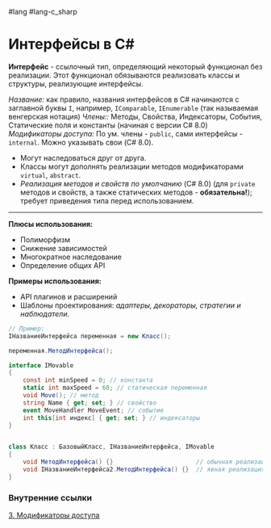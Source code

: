 #lang #lang-c_sharp 

# Интерфейсы в C#

**Интерфейс** - ссылочный тип, определяющий некоторый функционал без реализации. 
Этот функционал обязываются реализовать классы и структуры, реализующие интерфейсы. 

*Название:* как правило, названия интерфейсов в C# начинаются с заглавной буквы `I`, например, `IComparable`, `IEnumerable` (так называемая венгерская нотация)
*Члены::* Методы, Свойства, Индексаторы, События, Статические поля и константы (начиная с версии C# 8.0)
*Модификаторы доступа:* По ум. члены - `public`, сами интерфейсы - `internal`.  Можно указывать свои (C# 8.0).

- Могут наследоваться друг от друга.
- Классы могут дополнять реализации методов модификаторами `virtual`, `abstract`.
- *Реализация методов и свойств по умолчанию* (C# 8.0) (для `private` методов и свойств, а также статических методов - **обязательна!**); требует приведения типа перед использованием.

---
**Плюсы использования:**
- Полиморфизм
- Снижение зависимостей
- Многократное наследование
- Определение общих API 

**Примеры использования:**
- API плагинов и расширений
- Шаблоны проектирования: *адаптеры, декораторы, стратегии и наблюдатели*.

```csharp
// Пример:
IНазваниеИнтерфейса переменная = new Класс();

переменная.МетодИнтерфейса();

interface IMovable
{
    const int minSpeed = 0; // константа
    static int maxSpeed = 60; // статическая переменная
    void Move(); // метод
    string Name { get; set; } // свойство
    event MoveHandler MoveEvent; // событие
	int this[int индекс] { get; set; } // индексаторы
}


class Класс : БазовыйКласс, IНазваниеИнтерфейса, IMovable
{
	void МетодИнтерфейса() {}                       // обычная реализация
	void IНазваниеИнтерфейса2.МетодИнтерфейса() {}  // явная реализация
}
```

### Внутренние ссылки
[3. Модификаторы доступа](1.%20Languages/C-sharp/0.%20Введение/1.%20Области%20видимости/3.%20Модификаторы%20доступа.md)
